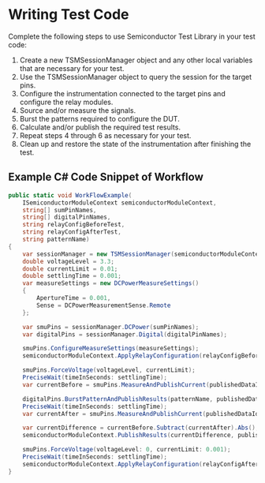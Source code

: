 # Writing Test Code

Complete the following steps to use Semiconductor Test Library in your test code:

1. Create a new TSMSessionManager object and any other local variables that are necessary for your test.
2. Use the TSMSessionManager object to query the session for the target pins.
3. Configure the instrumentation connected to the target pins and configure the relay modules.
4. Source and/or measure the signals.
5. Burst the patterns required to configure the DUT.
6. Calculate and/or publish the required test results.
7. Repeat steps 4 through 6 as necessary for your test.
8. Clean up and restore the state of the instrumentation after finishing the test.

## Example C# Code Snippet of Workflow

```C#
public static void WorkFlowExample(
    ISemiconductorModuleContext semiconductorModuleContext,
    string[] sumPinNames,
    string[] digitalPinNames,
    string relayConfigBeforeTest,
    string relayConfigAfterTest,
    string patternName)
{
    var sessionManager = new TSMSessionManager(semiconductorModuleContext);
    double voltageLevel = 3.3;
    double currentLimit = 0.01;
    double settlingTime = 0.001;
    var measureSettings = new DCPowerMeasureSettings()
    {
        ApertureTime = 0.001,
        Sense = DCPowerMeasurementSense.Remote
    };

    var smuPins = sessionManager.DCPower(sumPinNames);
    var digitalPins = sessionManager.Digital(digitalPinNames);

    smuPins.ConfigureMeasureSettings(measureSettings);
    semiconductorModuleContext.ApplyRelayConfiguration(relayConfigBeforeTest, waitSeconds: settlingTime);

    smuPins.ForceVoltage(voltageLevel, currentLimit);
    PreciseWait(timeInSeconds: settlingTime);
    var currentBefore = smuPins.MeasureAndPublishCurrent(publishedDataId: "CurrentBefore");

    digitalPins.BurstPatternAndPublishResults(patternName, publishedDataId: "PatternResults");
    PreciseWait(timeInSeconds: settlingTime);
    var currentAfter = smuPins.MeasureAndPublishCurrent(publishedDataId: "CurrentAfter");

    var currentDifference = currentBefore.Subtract(currentAfter).Abs();
    semiconductorModuleContext.PublishResults(currentDifference, publishedDataId: "CurrentDifference");

    smuPins.ForceVoltage(voltageLevel: 0, currentLimit: 0.001);
    PreciseWait(timeInSeconds: settlingTime);
    semiconductorModuleContext.ApplyRelayConfiguration(relayConfigAfterTest, waitSeconds: settlingTime);
}
```
